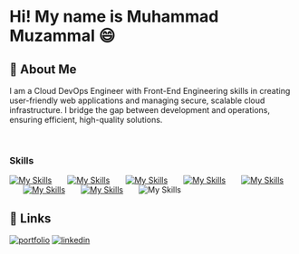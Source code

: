 Hi! My name is Muhammad Muzammal 😄
========================================================================================================================================


## 🚀 About Me
I am a Cloud DevOps Engineer with Front-End Engineering skills in creating user-friendly web applications and managing secure, scalable cloud infrastructure. I bridge the gap between development and operations, ensuring efficient, high-quality solutions.


<br/>

### Skills

[![My Skills](https://skillicons.dev/icons?i=html,css,scss)](https://skillicons.dev) &nbsp;&nbsp;&nbsp;&nbsp;&nbsp; [![My Skills](https://skillicons.dev/icons?i=js,ts,jquery)](https://skillicons.dev) &nbsp;&nbsp;&nbsp;&nbsp;&nbsp; [![My Skills](https://skillicons.dev/icons?i=react,next,nodejs)](https://skillicons.dev) &nbsp;&nbsp;&nbsp;&nbsp;&nbsp; [![My Skills](https://skillicons.dev/icons?i=tailwind,bootstrap,mui)](https://skillicons.dev) &nbsp;&nbsp;&nbsp;&nbsp;&nbsp; [![My Skills](https://skillicons.dev/icons?i=figma,xd)](https://skillicons.dev)  &nbsp;&nbsp;&nbsp;&nbsp;&nbsp; [![My Skills](https://skillicons.dev/icons?i=git,github,githubactions)](https://skillicons.dev) &nbsp;&nbsp;&nbsp;&nbsp;&nbsp; [![My Skills](https://skillicons.dev/icons?i=docker,k8s)](https://skillicons.dev) &nbsp;&nbsp;&nbsp;&nbsp;&nbsp; ![My Skills](https://skillicons.dev/icons?i=terraform,jenkins,grafana)
<br/>

## 🔗 Links
[![portfolio](https://img.shields.io/badge/my_portfolio-000?style=for-the-badge&logo=ko-fi&logoColor=white)](https://muzammal.vercel.app/)
[![linkedin](https://img.shields.io/badge/linkedin-0A66C2?style=for-the-badge&logo=linkedin&logoColor=white)](https://www.linkedin.com/in/muhammad-muzammal-a9ba60201/)

